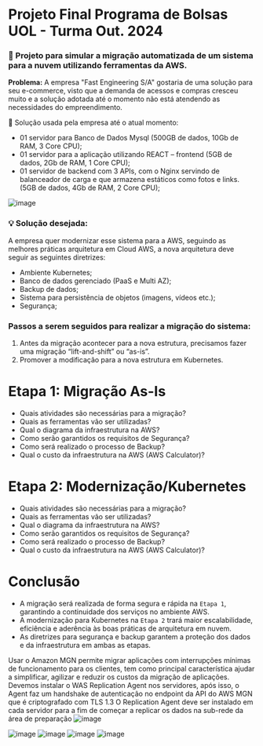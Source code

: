 # Projeto Final Programa de Bolsas UOL - Turma Out. 2024

### 📄 Projeto para simular a migração automatizada de um sistema para a nuvem utilizando ferramentas da AWS.

**Problema:** A empresa "Fast Engineering S/A" gostaria de uma solução para seu e-commerce, visto que a demanda de acessos e compras cresceu muito e a solução adotada até o momento não está atendendo as necessidades do empreendimento.

📌 Solução usada pela empresa até o atual momento:

- 01 servidor para Banco de Dados Mysql (500GB de dados, 10Gb de RAM, 3 Core CPU);
- 01 servidor para a aplicação utilizando REACT – frontend (5GB de dados, 2Gb de RAM, 1 Core CPU);
- 01 servidor de backend com 3 APIs, com o Nginx servindo de balanceador de carga e que armazena estáticos como fotos e links. (5GB de dados, 4Gb de RAM, 2 Core CPU); 

![image](https://github.com/user-attachments/assets/154f6483-7375-41b6-8529-3f714ce6ce26)

### 💡 Solução desejada:

A empresa quer modernizar esse sistema para a AWS, seguindo as melhores práticas arquitetura em Cloud AWS, a nova arquitetura deve seguir as seguintes diretrizes:

-  Ambiente Kubernetes;
-  Banco de dados gerenciado (PaaS e Multi AZ);
-  Backup de dados;
-  Sistema para persistência de objetos (imagens, vídeos etc.);
-  Segurança;

### Passos a serem seguidos para realizar a migração do sistema:

1) Antes da migração acontecer para a nova estrutura, precisamos fazer uma migração “lift-and-shift” ou “as-is”.
2) Promover a modificação para a nova estrutura em Kubernetes.

# Etapa 1: Migração As-Is

- Quais atividades são necessárias para a migração?
- Quais as ferramentas vão ser utilizadas?
- Qual o diagrama da infraestrutura na AWS?
- Como serão garantidos os requisitos de Segurança?
- Como será realizado o processo de Backup?
- Qual o custo da infraestrutura na AWS (AWS Calculator)? 

# Etapa 2: Modernização/Kubernetes 

- Quais atividades são necessárias para a migração?
- Quais as ferramentas vão ser utilizadas?
- Qual o diagrama da infraestrutura na AWS?
- Como serão garantidos os requisitos de Segurança?
- Como será realizado o processo de Backup?
- Qual o custo da infraestrutura na AWS (AWS Calculator)? 

# Conclusão

- A migração será realizada de forma segura e rápida na ``Etapa 1``, garantindo a continuidade dos serviços no ambiente AWS.
- A modernização para Kubernetes na ``Etapa 2`` trará maior escalabilidade, eficiência e aderência às boas práticas de arquitetura em nuvem.
- As diretrizes para segurança e backup garantem a proteção dos dados e da infraestrutura em ambas as etapas.


Usar o Amazon MGN permite migrar aplicações com interrupções mínimas de funcionamento para os clientes, tem como principal característica ajudar a simplificar, agilizar e reduzir os custos da migração de aplicações. Devemos instalar o WAS Replication Agent nos servidores, após isso, o Agent faz um handshake de autenticação no endpoint da API do AWS MGN que é criptografado com TLS 1.3
O Replication Agent deve ser instalado em cada servidor para a fim de começar a replicar os dados na sub-rede da área de preparação
![image](https://github.com/user-attachments/assets/f0435d05-7063-4569-bdd7-0cbb6b9c3180)

![image](https://github.com/user-attachments/assets/3d028d8a-a568-4a0f-941d-83ba2e370fe7)
![image](https://github.com/user-attachments/assets/2b43e288-ec29-406b-a3a7-cf5093f5fca8)
![image](https://github.com/user-attachments/assets/ed263a27-1508-4161-a0e6-300d3c0bdd94)
![image](https://github.com/user-attachments/assets/11254f46-a8f2-4c96-aa19-4defbfede3e5)




